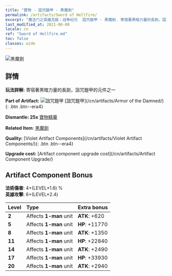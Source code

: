 ```yaml
---
title: "寶物 - 詛咒鎧甲 - 黑魔劍"
permalink: /artifacts/Sword of Hellfire/
excerpt: "魔法门之英雄无敌：战争纪元  詛咒鎧甲 - 黑魔劍. 寄宿著黑暗力量的長劍，詛咒鎧甲的元件之一"
last_modified_at: 2021-06-08
locale: cn
ref: "Sword of Hellfire.md"
toc: false
classes: wide
---
```


 ![黑魔劍](/images/t/artifact_40301.png)



## 詳情

 **玩法詳解:** 寄宿著黑暗力量的長劍，詛咒鎧甲的元件之一

 **Part of Artifact:** ![詛咒鎧甲](/images/t/icon_artifact_30.png) [詛咒鎧甲](/cn/artifacts/Armor of the Damned/){: .btn .btn--era4}

 **Dismantle: 25x** [寶物精華](/cn/Items/con_905/)

 **Related Item**: [黑魔劍](/cn/Items/art_121/)

 **Quality:** [Violet Artifact Components](/cn/artifacts/Violet Artifact Components/){: .btn .btn--era4}

 **Upgrade cost:** [Artifact component upgrade cost](/cn/artifacts/Artifact Component Upgrade/)

## Artifact Component Bonus

  **法術傷害**: 4+(LEVEL\*1.6) %<br/>**英雄攻擊**: 6+(LEVEL\*2.4)

  |  Level  | Type |    Extra bonus  | 
  |:--------|:-----|:----------------| 
  | **2** | Affects **1-man** unit | **ATK**: +620 | 
  | **5** | Affects **1-man** unit | **HP**: +11770 | 
  | **8** | Affects **1-man** unit | **ATK**: +1350 | 
  | **11** | Affects **1-man** unit | **HP**: +22840 | 
  | **14** | Affects **1-man** unit | **ATK**: +2490 | 
  | **17** | Affects **1-man** unit | **HP**: +33930 | 
  | **20** | Affects **1-man** unit | **ATK**: +2940 | 

